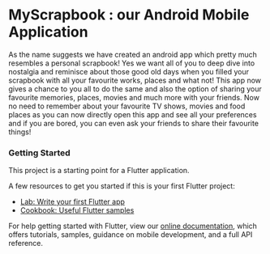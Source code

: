 # MyScrapbook : our Android Mobile Application

As the name suggests we have created an android app which pretty much resembles a personal scrapbook! Yes we want all of you to deep dive into nostalgia and reminisce about those good old days when you filled your scrapbook with all your favourite works, places and what not!
This app now gives a chance to you all to do the same and also the option of sharing your favourite memories, places, movies and much more with your friends. Now no need to remember about your favourite TV shows, movies and food places as you can now directly open this app and see all your preferences and if you are bored, you can even ask your friends to share their favourite things!

### Getting Started

This project is a starting point for a Flutter application.

A few resources to get you started if this is your first Flutter project:

- [Lab: Write your first Flutter app](https://flutter.dev/docs/get-started/codelab)
- [Cookbook: Useful Flutter samples](https://flutter.dev/docs/cookbook)

For help getting started with Flutter, view our
[online documentation](https://flutter.dev/docs), which offers tutorials,
samples, guidance on mobile development, and a full API reference.
